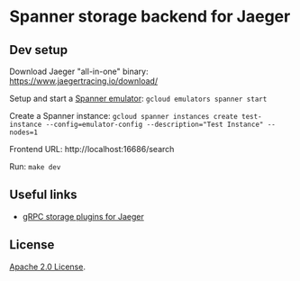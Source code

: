 # Spanner storage backend for Jaeger

## Dev setup

Download Jaeger "all-in-one" binary: https://www.jaegertracing.io/download/

Setup and start a [Spanner emulator](https://cloud.google.com/spanner/docs/emulator): `gcloud emulators spanner start`

Create a Spanner instance: `gcloud spanner instances create test-instance --config=emulator-config --description="Test Instance" --nodes=1`

Frontend URL: http://localhost:16686/search

Run: `make dev`

## Useful links

* [gRPC storage plugins for Jaeger](https://github.com/jaegertracing/jaeger/tree/master/plugin/storage/grpc)

## License

[Apache 2.0 License](./LICENSE).
